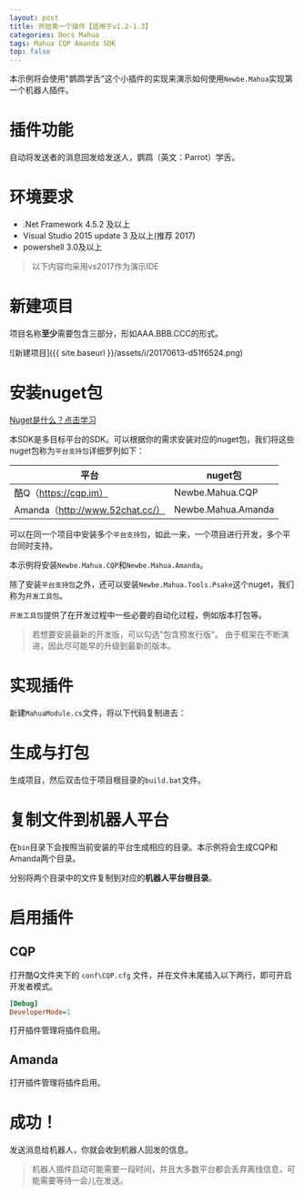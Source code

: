 ```yaml
---
layout: post
title: 开始第一个插件【适用于v1.2-1.3】
categories: Docs Mahua
tags: Mahua CQP Amanda SDK
top: false
---
```


本示例将会使用"鹦鹉学舌"这个小插件的实现来演示如何使用`Newbe.Mahua`实现第一个机器人插件。

# 插件功能

自动将发送者的消息回发给发送人，鹦鹉（英文：Parrot）学舌。

# 环境要求

- .Net Framework 4.5.2 及以上
- Visual Studio 2015 update 3 及以上(推荐 2017)
- powershell 3.0及以上

> 以下内容均采用vs2017作为演示IDE

# 新建项目

项目名称**至少**需要包含三部分，形如AAA.BBB.CCC的形式。

![新建项目]({{ site.baseurl }}/assets/i/20170613-d51f6524.png)

# 安装nuget包

[Nuget是什么？点击学习](http://www.cnblogs.com/nizhenghua/p/6422078.html)

本SDK是多目标平台的SDK。可以根据你的需求安装对应的nuget包，我们将这些nuget包称为`平台支持包`详细罗列如下：

平台                              | nuget包
------------------------------- | ------------------
酷Q（<https://cqp.im）>            | Newbe.Mahua.CQP
Amanda（<http://www.52chat.cc/）> | Newbe.Mahua.Amanda

可以在同一个项目中安装多个`平台支持包`，如此一来，一个项目进行开发，多个平台同时支持。

本示例将安装`Newbe.Mahua.CQP`和`Newbe.Mahua.Amanda`。

除了安装`平台支持包`之外，还可以安装`Newbe.Mahua.Tools.Psake`这个nuget，我们称为`开发工具包`。

`开发工具包`提供了在开发过程中一些必要的自动化过程，例如版本打包等。

> 若想要安装最新的开发版，可以勾选"包含预发行版"。 由于框架在不断演进，因此尽可能早的升级到最新的版本。

# 实现插件

新建`MahuaModule.cs`文件，将以下代码复制进去：

<script src="https://gitee.com/yks/codes/kgvczq07t3wudbo9p2xms86/widget_preview?title=Newbe.Mahua.Plugins.Parrot.cs">
</script>

# 生成与打包

生成项目，然后双击位于项目根目录的`build.bat`文件。

# 复制文件到机器人平台

在`bin`目录下会按照当前安装的平台生成相应的目录。本示例将会生成CQP和Amanda两个目录。

分别将两个目录中的文件复制到对应的**机器人平台根目录**。

# 启用插件

## CQP

打开酷Q文件夹下的 `conf\CQP.cfg` 文件，并在文件末尾插入以下两行，即可开启开发者模式。

```ini
[Debug]
DeveloperMode=1
```

打开插件管理将插件启用。

## Amanda

打开插件管理将插件启用。

# 成功！

发送消息给机器人，你就会收到机器人回发的信息。

> 机器人插件启动可能需要一段时间，并且大多数平台都会丢弃离线信息，可能需要等待一会儿在发送。
